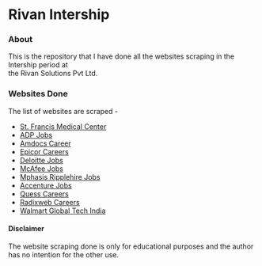 # Rivan Intership

### About

This is the repository that I have done all the websites scraping in the Intership period at <br>
the Rivan Solutions Pvt Ltd.

### Websites Done

The list of websites are scraped -
* [St. Francis Medical Center](https://www.stfrancismedicalcenter.com/find-a-provider/)
* [ADP Jobs](https://jobs.adp.com/)
* [Amdocs Career](https://jobs.amdocs.com/search/?q=engineer)
* [Epicor Careers](https://jobs.epicor.com/careers/SearchJobs/)
* [Deloitte Jobs](https://usijobs.deloitte.com/careersUSI/SearchJobs)
* [McAfee Jobs](https://careers.mcafee.com/search-jobs/results)
* [Mphasis Ripplehire Jobs](https://mphasis.ripplehire.com/candidate/candidatejobsearch)
* [Accenture Jobs](https://www.accenture.com/api/sitecore/JobSearch/FindJobs')
* [Quess Careers](https://fa-eumz-saasfaprod1.fa.ocs.oraclecloud.com/hcmUI/CandidateExperience/en/sites/CX_1/)
* [Radixweb Careers](https://radixweb.com/payload/current-openings/4-joblisting.json)
* [Walmart Global Tech India](https://one.Walmart.com/content/globaltechindia/en_in/results.html)

#### Disclaimer

The website scraping done is only for educational purposes and the author has no intention for
the other use.
